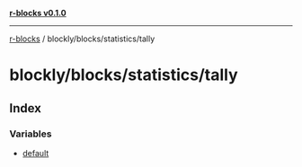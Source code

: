[**r-blocks v0.1.0**](../../../../README.md)

***

[r-blocks](../../../../modules.md) / blockly/blocks/statistics/tally

# blockly/blocks/statistics/tally

## Index

### Variables

- [default](variables/default.md)

